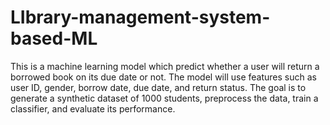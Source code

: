 # LIbrary-management-system-based-ML
This is a machine learning model which predict whether a user will return a borrowed book on its due date or not. The model will use features such as user ID, gender, borrow date, due date, and return status. The goal is to generate a synthetic dataset of 1000 students, preprocess the data, train a classifier, and evaluate its performance.
